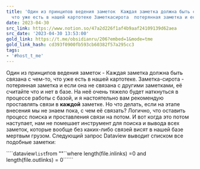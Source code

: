 ```yaml
---
title: 'Один из принципов ведения заметок  Каждая заметка должна быть связана с чемто
  что уже есть в нашей картотеке Заметкасирота  потерянная заметка и если '
date: 2023-04-30
src_link: https://www.notion.so/47a2d226f1af4b9aaf24109139d62aea
src_date: '2023-04-30 13:53:00'
gold_link: https://t.me/obsidianru/206?embed=1&mode=tme
gold_link_hash: cd393f0900fb593cb60382f57a295cc3
tags:
- '#host_t_me'
---
```


Один из принципов ведения заметок - Каждая заметка должна быть связана с чем-то, что уже есть в нашей картотеке. Заметка-сирота - потерянная заметка и если она не связана с другими заметками, её считайте что и нет в базе. На неё очень тяжело будет наткнуться в процессе работы с базой, и я настоятельно вам рекомендую проставлять связи в **каждой** заметке. Но что делать, если на этапе внесения мы не знаем пока, с чем её связать? Логично, что оставить процесс поиска и проставления связи на потом. И вот когда это потом наступает, нам не помешает инструмент для поиска и вывода всех заметок, которые вообще без каких-либо связей висят в нашей базе мертвым грузом. Следующий запрос Dataview выводит списком все подобные заметки:  
  
````dataview``list``from ""``where length(file.inlinks) =0 and length(file.outlinks) = 0``````